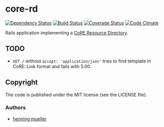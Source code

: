 # core-rd

[![Dependency Status](https://img.shields.io/gemnasium/nning/core-rd.svg)](https://gemnasium.com/nning/core-rd)
[![Build Status](https://img.shields.io/travis/nning/core-rd.svg)](https://travis-ci.org/nning/core-rd)
[![Coverage Status](https://img.shields.io/coveralls/nning/core-rd.svg)](https://coveralls.io/r/nning/core-rd)
[![Code Climate](https://img.shields.io/codeclimate/github/nning/core-rd.svg)](https://codeclimate.com/github/nning/core-rd)

Rails application implementing a [CoRE Resource Directory](https://tools.ietf.org/html/draft-ietf-core-resource-directory-02).

## TODO

* `GET /` without `accept: 'application/json'` tries to find template in
  CoRE::Link format and fails with 5.00.

## Copyright

The code is published under the MIT license (see the LICENSE file).

### Authors

* [henning mueller](https://nning.io)
